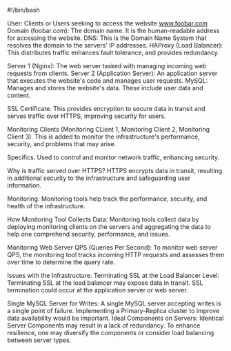#!/bin/bash

User: Clients or Users seeking to access the website www.foobar.com
Domain (foobar.com): The domain name. It is the human-readable address for accessing the website.
DNS: This is the Domain Name System that resolves the domain to the servers' IP addresses.
HAProxy (Load Balancer): 
This distributes traffic enhances fault tolerance, and provides redundancy.

Server 1 (Nginx): The web server tasked with managing incoming web requests from clients. 
Server 2 (Application Server): An application server that executes the website's code and manages user requests. 
MySQL: Manages and stores the website's data. These include user data and content. 

SSL Certificate.
This provides encryption to secure data in transit and serves traffic over HTTPS, improving security for users. 


Monitoring Clients (Monitoring CLient 1, Monitoring Client 2, Monitoring Client 3). 
This is added to monitor the infrastructure's performance, security, and problems that may arise. 

Specifics.
Used to control and monitor network traffic, enhancing security.

Why is traffic served over HTTPS?
HTTPS encrypts data in transit, resulting in additional security to the infrastructure and safeguarding user information. 

Monitoring:
Monitoring tools help track the performance, security, and health of the infrastructure. 

How Monitoring Tool Collects Data:
Monitoring tools collect data by deploying monitoring clients on the servers and aggregating the data to help one comprehend security, performance, and issues. 

Monitoring Web Server QPS (Queries Per Second):
To monitor web server QPS, the monitoring tool tracks incoming HTTP requests and assesses them over time to determine the query rate.


Issues with the Infrastructure.
Terminating SSL at the Load Balancer Level:
Terminating SSL at the load balancer may expose data in transit. SSL termination could occur at the application server or web server. 

Single MySQL Server for Writes:
A single MySQL server accepting writes is a single point of failure. Implementing a Primary-Replica cluster to improve data availability would be important.
Ideal Components on Servers:
Identical Server Components may result in a lack of redundancy. To enhance resilience, one may diversify the components or consider load balancing between server types. 

